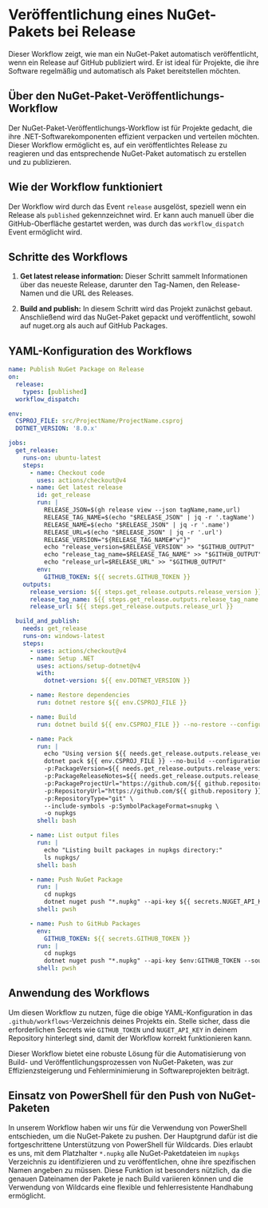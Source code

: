 # Veröffentlichung eines NuGet-Pakets bei Release

Dieser Workflow zeigt, wie man ein NuGet-Paket automatisch veröffentlicht, wenn ein Release auf GitHub publiziert wird. Er ist ideal für Projekte, die ihre Software regelmäßig und automatisch als Paket bereitstellen möchten.

## Über den NuGet-Paket-Veröffentlichungs-Workflow

Der NuGet-Paket-Veröffentlichungs-Workflow ist für Projekte gedacht, die ihre .NET-Softwarekomponenten effizient verpacken und verteilen möchten. Dieser Workflow ermöglicht es, auf ein veröffentlichtes Release zu reagieren und das entsprechende NuGet-Paket automatisch zu erstellen und zu publizieren.

## Wie der Workflow funktioniert

Der Workflow wird durch das Event `release` ausgelöst, speziell wenn ein Release als `published` gekennzeichnet wird. Er kann auch manuell über die GitHub-Oberfläche gestartet werden, was durch das `workflow_dispatch` Event ermöglicht wird.

## Schritte des Workflows

1. **Get latest release information:** Dieser Schritt sammelt Informationen über das neueste Release, darunter den Tag-Namen, den Release-Namen und die URL des Releases.

2. **Build and publish:** In diesem Schritt wird das Projekt zunächst gebaut. Anschließend wird das NuGet-Paket gepackt und veröffentlicht, sowohl auf nuget.org als auch auf GitHub Packages.

## YAML-Konfiguration des Workflows

```yaml
name: Publish NuGet Package on Release
on:
  release:
    types: [published]
  workflow_dispatch:

env:
  CSPROJ_FILE: src/ProjectName/ProjectName.csproj
  DOTNET_VERSION: '8.0.x'

jobs:
  get_release:
    runs-on: ubuntu-latest
    steps:
      - name: Checkout code
        uses: actions/checkout@v4
      - name: Get latest release
        id: get_release
        run: |
          RELEASE_JSON=$(gh release view --json tagName,name,url)
          RELEASE_TAG_NAME=$(echo "$RELEASE_JSON" | jq -r '.tagName')
          RELEASE_NAME=$(echo "$RELEASE_JSON" | jq -r '.name')
          RELEASE_URL=$(echo "$RELEASE_JSON" | jq -r '.url')
          RELEASE_VERSION="${RELEASE_TAG_NAME#"v"}"
          echo "release_version=$RELEASE_VERSION" >> "$GITHUB_OUTPUT"
          echo "release_tag_name=$RELEASE_TAG_NAME" >> "$GITHUB_OUTPUT"
          echo "release_url=$RELEASE_URL" >> "$GITHUB_OUTPUT"
        env:
          GITHUB_TOKEN: ${{ secrets.GITHUB_TOKEN }}
    outputs:
      release_version: ${{ steps.get_release.outputs.release_version }}
      release_tag_name: ${{ steps.get_release.outputs.release_tag_name }}
      release_url: ${{ steps.get_release.outputs.release_url }}

  build_and_publish:
    needs: get_release
    runs-on: windows-latest
    steps:
      - uses: actions/checkout@v4
      - name: Setup .NET
        uses: actions/setup-dotnet@v4
        with:
          dotnet-version: ${{ env.DOTNET_VERSION }}

      - name: Restore dependencies
        run: dotnet restore ${{ env.CSPROJ_FILE }}

      - name: Build
        run: dotnet build ${{ env.CSPROJ_FILE }} --no-restore --configuration Release

      - name: Pack
        run: |
          echo "Using version ${{ needs.get_release.outputs.release_version }} from setup job."
          dotnet pack ${{ env.CSPROJ_FILE }} --no-build --configuration Release \
          -p:PackageVersion=${{ needs.get_release.outputs.release_version }} \
          -p:PackageReleaseNotes=${{ needs.get_release.outputs.release_url }} \
          -p:PackageProjectUrl="https://github.com/${{ github.repository }}" \
          -p:RepositoryUrl="https://github.com/${{ github.repository }}.git" \
          -p:RepositoryType="git" \
          --include-symbols -p:SymbolPackageFormat=snupkg \
          -o nupkgs
        shell: bash

      - name: List output files
        run: |
          echo "Listing built packages in nupkgs directory:"
          ls nupkgs/
        shell: bash

      - name: Push NuGet Package
        run: |
          cd nupkgs
          dotnet nuget push "*.nupkg" --api-key ${{ secrets.NUGET_API_KEY }} --source https://api.nuget.org/v3/index.json --skip-duplicate
        shell: pwsh

      - name: Push to GitHub Packages
        env:
          GITHUB_TOKEN: ${{ secrets.GITHUB_TOKEN }} 
        run: |
          cd nupkgs
          dotnet nuget push "*.nupkg" --api-key $env:GITHUB_TOKEN --source "https://nuget.pkg.github.com/${{ github.repository_owner }}" --skip-duplicate
        shell: pwsh
```

## Anwendung des Workflows

Um diesen Workflow zu nutzen, füge die obige YAML-Konfiguration in das `.github/workflows`-Verzeichnis deines Projekts ein. Stelle sicher, dass die erforderlichen Secrets wie `GITHUB_TOKEN` und `NUGET_API_KEY` in deinem Repository hinterlegt sind, damit der Workflow korrekt funktionieren kann.

Dieser Workflow bietet eine robuste Lösung für die Automatisierung von Build- und Veröffentlichungsprozessen von NuGet-Paketen, was zur Effizienzsteigerung und Fehlerminimierung in Softwareprojekten beiträgt.

## Einsatz von PowerShell für den Push von NuGet-Paketen

In unserem Workflow haben wir uns für die Verwendung von PowerShell entschieden, um die NuGet-Pakete zu pushen. Der Hauptgrund dafür ist die fortgeschrittene Unterstützung von PowerShell für Wildcards. Dies erlaubt es uns, mit dem Platzhalter `*.nupkg` alle NuGet-Paketdateien im `nupkgs` Verzeichnis zu identifizieren und zu veröffentlichen, ohne ihre spezifischen Namen angeben zu müssen. Diese Funktion ist besonders nützlich, da die genauen Dateinamen der Pakete je nach Build variieren können und die Verwendung von Wildcards eine flexible und fehlerresistente Handhabung ermöglicht.